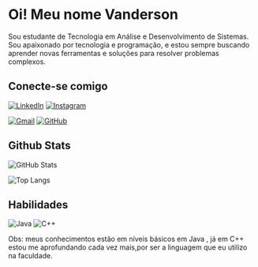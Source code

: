 # Oi! Meu nome Vanderson
 Sou estudante de Tecnologia em Análise e Desenvolvimento de Sistemas. Sou apaixonado por tecnologia e programação, e estou sempre buscando aprender novas ferramentas e soluções para resolver problemas complexos.
## Conecte-se comigo
[![LinkedIn](https://img.shields.io/badge/LinkedIn-0077B5?style=for-the-badge&logo=linkedin&logoColor=white)](https://www.linkedin.com/in/vanderson-Lopes-Amaral/)
[![Instagram](https://img.shields.io/badge/-Instagram-%23E4405F?style=for-the-badge&logo=instagram&logoColor=white)](https://www.instagram.com/vanderson_amaral1/)

[![Gmail](https://img.shields.io/badge/Gmail-333333?style=for-the-badge&logo=gmail&logoColor=red)](mailto:vandersonamaral27@gmail.com)
[![GitHub](https://img.shields.io/badge/GitHub-100000?style=for-the-badge&logo=github&logoColor=white)](https://github.com/vandersonamaral)
## Github Stats 

![GitHub Stats](https://github-readme-stats.vercel.app/api?username=vandersonamaral&theme=transparent&bg_color=000&border_color=30A3DC&show_icons=true&icon_color=30A3DC&hide_title=true&hide=stars)

![Top Langs](https://github-readme-stats-git-masterrstaa-rickstaa.vercel.app/api/top-langs/?username=vandersonamaral&layout=compact&bg_color=000&border_color=30A3DC&title_color=E94D5&text_color=FFF)

## Habilidades

![Java](https://img.shields.io/badge/java-%23ED8B00.svg?style=for-the-badge&logo=openjdk&logoColor=white)
![C++](https://img.shields.io/badge/C%2B%2B-00599C?style=for-the-badge&logo=c%2B%2B&logoColor=white)

Obs: meus conhecimentos estão em níveis básicos em Java , já em C++ estou me aprofundando cada vez mais,por ser a linguagem que eu utilizo na faculdade.